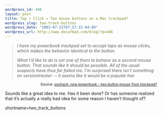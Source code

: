 ```yaml
--- 
wordpress_id: 446
layout: post
title: Tap + Click = Two mouse buttons on a Mac trackpad?
wordpress_slug: two-track-buttons
wordpress_date: "2003-07-22T07:57:15-04:00"
wordpress_url: http://www.decafbad.com/blog/?p=446
---
```

<blockquote cite="http://groups.yahoo.com/group/osxhack/message/371"><i>I have my powerbook trackpad set to accept taps as mouse clicks, which makes the behavior identical to the button.
 
What I'd like to do is set one of them to behave as a second mouse button. That sounds like it should be possible. All of the usual suspects have thus far failed me. I'm surprised there isn't something on versiontracker -- it seems like it would be a popular hac</i></blockquote><div class="credit" align="right"><small>Source: <cite><a href="http://groups.yahoo.com/group/osxhack/message/371">osxhack: new powerbook - two button mouse from trackpad?</a></cite></small></div>	<p>Sounds like a great idea to me.  Has it been done?  Or has someone realized that it&#8217;s actually a really bad idea for some reason I haven&#8217;t thought of?</p>
<!--more-->
shortname=two_track_buttons
